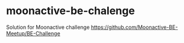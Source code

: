 # moonactive-be-chalenge
Solution for Moonactive challenge https://github.com/Moonactive-BE-Meetup/BE-Challenge
